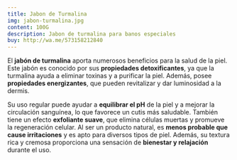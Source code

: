 ```yaml
---
title: Jabon de Turmalina
img: jabon-turmalina.jpg
content: 100G
description: Jabon de turmalina para banos especiales
buy: http://wa.me/573158212840
---
```

El **jabón de turmalina** aporta numerosos beneficios para la salud de la piel. Este jabón es conocido por sus **propiedades detoxificantes**, ya que la turmalina ayuda a eliminar toxinas y a purificar la piel. Además, posee **propiedades energizantes**, que pueden revitalizar y dar luminosidad a la dermis. 

Su uso regular puede ayudar a **equilibrar el pH** de la piel y a mejorar la circulación sanguínea, lo que favorece un cutis más saludable. También tiene un efecto **exfoliante suave**, que elimina células muertas y promueve la regeneración celular. Al ser un producto natural, es **menos probable que cause irritaciones** y es apto para diversos tipos de piel. Además, su textura rica y cremosa proporciona una sensación de **bienestar y relajación** durante el uso.

